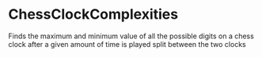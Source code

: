 # ChessClockComplexities
Finds the maximum and minimum value of all the possible digits on a chess clock after a given amount of time is played split between the two clocks
